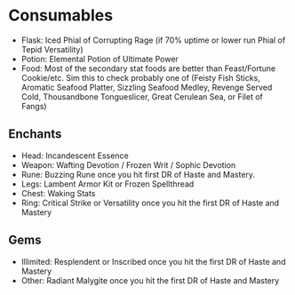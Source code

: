 # Consumables
- Flask: Iced Phial of Corrupting Rage (if 70% uptime or lower run Phial of Tepid Versatility)
- Potion: Elemental Potion of Ultimate Power
- Food: Most of the secondary stat foods are better than Feast/Fortune Cookie/etc. Sim this to check probably one of (Feisty Fish Sticks, Aromatic Seafood Platter, Sizzling Seafood Medley, Revenge Served Cold, Thousandbone Tongueslicer, Great Cerulean Sea, or Filet of Fangs)
## Enchants
- Head: Incandescent Essence
- Weapon: Wafting Devotion / Frozen Writ / Sophic Devotion
- Rune: Buzzing Rune once you hit first DR of Haste and Mastery.
- Legs: Lambent Armor Kit or Frozen Spellthread
- Chest: Waking Stats
- Ring: Critical Strike or Versatility once you hit the first DR of Haste and Mastery
## Gems
- Illimited: Resplendent or Inscribed once you hit the first DR of Haste and Mastery
- Other: Radiant Malygite once you hit the first DR of Haste and Mastery